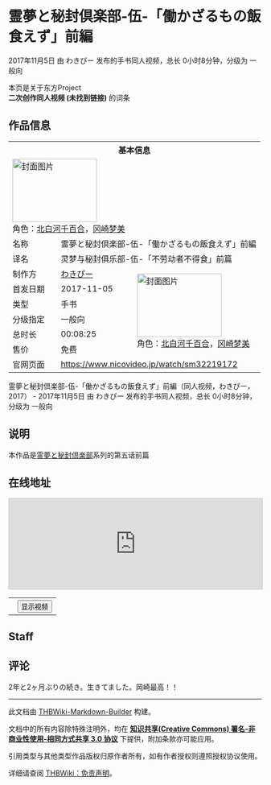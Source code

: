 # 霊夢と秘封倶楽部-伍-「働かざるもの飯食えず」前編

<!-- source html: G:\repos\THBWiki-Markdown-Builder\THBWikiMarkdown\Temp\main\a\a3\ns0%3A%E9%9C%8A%E5%A4%A2%E3%81%A8%E7%A7%98%E5%B0%81%E5%80%B6%E6%A5%BD%E9%83%A8-%E4%BC%8D-%E3%80%8C%E5%83%8D%E3%81%8B%E3%81%96%E3%82%8B%E3%82%82%E3%81%AE%E9%A3%AF%E9%A3%9F%E3%81%88%E3%81%9A%E3%80%8D%E5%89%8D%E7%B7%A8.html -->

2017年11月5日 由 わきぴー  发布的手书同人视频，总长 0小时8分钟，分级为 一般向

本页是关于东方Project  
 **二次创作同人视频 (未找到链接)** 的词条
## 作品信息

<table><tbody><tr><th colspan="3">基本信息</th></tr><tr><td class="cover-artwork-mobile" colspan="2"><a href="./文件-霊夢と秘封倶楽部-伍-「働かざるもの飯食えず」前編封面.jpg.md" class="image" title="封面图片"><img alt="封面图片" src="https://upload.thwiki.cc/thumb/2/24/%E9%9C%8A%E5%A4%A2%E3%81%A8%E7%A7%98%E5%B0%81%E5%80%B6%E6%A5%BD%E9%83%A8-%E4%BC%8D-%E3%80%8C%E5%83%8D%E3%81%8B%E3%81%96%E3%82%8B%E3%82%82%E3%81%AE%E9%A3%AF%E9%A3%9F%E3%81%88%E3%81%9A%E3%80%8D%E5%89%8D%E7%B7%A8%E5%B0%81%E9%9D%A2.jpg/168px-%E9%9C%8A%E5%A4%A2%E3%81%A8%E7%A7%98%E5%B0%81%E5%80%B6%E6%A5%BD%E9%83%A8-%E4%BC%8D-%E3%80%8C%E5%83%8D%E3%81%8B%E3%81%96%E3%82%8B%E3%82%82%E3%81%AE%E9%A3%AF%E9%A3%9F%E3%81%88%E3%81%9A%E3%80%8D%E5%89%8D%E7%B7%A8%E5%B0%81%E9%9D%A2.jpg" decoding="async" loading="lazy" width="168" height="126" srcset="https://upload.thwiki.cc/thumb/2/24/%E9%9C%8A%E5%A4%A2%E3%81%A8%E7%A7%98%E5%B0%81%E5%80%B6%E6%A5%BD%E9%83%A8-%E4%BC%8D-%E3%80%8C%E5%83%8D%E3%81%8B%E3%81%96%E3%82%8B%E3%82%82%E3%81%AE%E9%A3%AF%E9%A3%9F%E3%81%88%E3%81%9A%E3%80%8D%E5%89%8D%E7%B7%A8%E5%B0%81%E9%9D%A2.jpg/252px-%E9%9C%8A%E5%A4%A2%E3%81%A8%E7%A7%98%E5%B0%81%E5%80%B6%E6%A5%BD%E9%83%A8-%E4%BC%8D-%E3%80%8C%E5%83%8D%E3%81%8B%E3%81%96%E3%82%8B%E3%82%82%E3%81%AE%E9%A3%AF%E9%A3%9F%E3%81%88%E3%81%9A%E3%80%8D%E5%89%8D%E7%B7%A8%E5%B0%81%E9%9D%A2.jpg 1.5x, https://upload.thwiki.cc/thumb/2/24/%E9%9C%8A%E5%A4%A2%E3%81%A8%E7%A7%98%E5%B0%81%E5%80%B6%E6%A5%BD%E9%83%A8-%E4%BC%8D-%E3%80%8C%E5%83%8D%E3%81%8B%E3%81%96%E3%82%8B%E3%82%82%E3%81%AE%E9%A3%AF%E9%A3%9F%E3%81%88%E3%81%9A%E3%80%8D%E5%89%8D%E7%B7%A8%E5%B0%81%E9%9D%A2.jpg/336px-%E9%9C%8A%E5%A4%A2%E3%81%A8%E7%A7%98%E5%B0%81%E5%80%B6%E6%A5%BD%E9%83%A8-%E4%BC%8D-%E3%80%8C%E5%83%8D%E3%81%8B%E3%81%96%E3%82%8B%E3%82%82%E3%81%AE%E9%A3%AF%E9%A3%9F%E3%81%88%E3%81%9A%E3%80%8D%E5%89%8D%E7%B7%A8%E5%B0%81%E9%9D%A2.jpg 2x" data-file-width="360" data-file-height="270"></a><div class="cover-char">角色：<a href="./北白河千百合.md" title="北白河千百合">北白河千百合</a>，<a href="./冈崎梦美.md" title="冈崎梦美">冈崎梦美</a></div></td>
</tr><tr><td class="label">名称</td><td colspan="2"> 霊夢と秘封倶楽部-伍-「働かざるもの飯食えず」前編 </td></tr><tr><td class="label">译名</td><td colspan="2"> 灵梦与秘封俱乐部-伍-「不劳动者不得食」前篇 </td></tr><tr><td class="label">制作方</td><td><a href="./わきぴー.md" title="わきぴー">わきぴー</a></td><td class="cover-artwork" rowspan="6" style="min-width:168px;"><a href="./文件-霊夢と秘封倶楽部-伍-「働かざるもの飯食えず」前編封面.jpg.md" class="image" title="封面图片"><img alt="封面图片" src="https://upload.thwiki.cc/thumb/2/24/%E9%9C%8A%E5%A4%A2%E3%81%A8%E7%A7%98%E5%B0%81%E5%80%B6%E6%A5%BD%E9%83%A8-%E4%BC%8D-%E3%80%8C%E5%83%8D%E3%81%8B%E3%81%96%E3%82%8B%E3%82%82%E3%81%AE%E9%A3%AF%E9%A3%9F%E3%81%88%E3%81%9A%E3%80%8D%E5%89%8D%E7%B7%A8%E5%B0%81%E9%9D%A2.jpg/168px-%E9%9C%8A%E5%A4%A2%E3%81%A8%E7%A7%98%E5%B0%81%E5%80%B6%E6%A5%BD%E9%83%A8-%E4%BC%8D-%E3%80%8C%E5%83%8D%E3%81%8B%E3%81%96%E3%82%8B%E3%82%82%E3%81%AE%E9%A3%AF%E9%A3%9F%E3%81%88%E3%81%9A%E3%80%8D%E5%89%8D%E7%B7%A8%E5%B0%81%E9%9D%A2.jpg" decoding="async" loading="lazy" width="168" height="126" srcset="https://upload.thwiki.cc/thumb/2/24/%E9%9C%8A%E5%A4%A2%E3%81%A8%E7%A7%98%E5%B0%81%E5%80%B6%E6%A5%BD%E9%83%A8-%E4%BC%8D-%E3%80%8C%E5%83%8D%E3%81%8B%E3%81%96%E3%82%8B%E3%82%82%E3%81%AE%E9%A3%AF%E9%A3%9F%E3%81%88%E3%81%9A%E3%80%8D%E5%89%8D%E7%B7%A8%E5%B0%81%E9%9D%A2.jpg/252px-%E9%9C%8A%E5%A4%A2%E3%81%A8%E7%A7%98%E5%B0%81%E5%80%B6%E6%A5%BD%E9%83%A8-%E4%BC%8D-%E3%80%8C%E5%83%8D%E3%81%8B%E3%81%96%E3%82%8B%E3%82%82%E3%81%AE%E9%A3%AF%E9%A3%9F%E3%81%88%E3%81%9A%E3%80%8D%E5%89%8D%E7%B7%A8%E5%B0%81%E9%9D%A2.jpg 1.5x, https://upload.thwiki.cc/thumb/2/24/%E9%9C%8A%E5%A4%A2%E3%81%A8%E7%A7%98%E5%B0%81%E5%80%B6%E6%A5%BD%E9%83%A8-%E4%BC%8D-%E3%80%8C%E5%83%8D%E3%81%8B%E3%81%96%E3%82%8B%E3%82%82%E3%81%AE%E9%A3%AF%E9%A3%9F%E3%81%88%E3%81%9A%E3%80%8D%E5%89%8D%E7%B7%A8%E5%B0%81%E9%9D%A2.jpg/336px-%E9%9C%8A%E5%A4%A2%E3%81%A8%E7%A7%98%E5%B0%81%E5%80%B6%E6%A5%BD%E9%83%A8-%E4%BC%8D-%E3%80%8C%E5%83%8D%E3%81%8B%E3%81%96%E3%82%8B%E3%82%82%E3%81%AE%E9%A3%AF%E9%A3%9F%E3%81%88%E3%81%9A%E3%80%8D%E5%89%8D%E7%B7%A8%E5%B0%81%E9%9D%A2.jpg 2x" data-file-width="360" data-file-height="270"></a><div class="cover-char">角色：<a href="./北白河千百合.md" title="北白河千百合">北白河千百合</a>，<a href="./冈崎梦美.md" title="冈崎梦美">冈崎梦美</a></div></td>
</tr><tr><td class="label">首发日期</td><td>2017-11-05</td></tr><tr><td class="label">类型</td><td>手书</td></tr><tr><td class="label">分级指定</td><td>一般向</td></tr><tr><td class="label">总时长</td><td>00:08:25</td></tr><tr><td class="label">售价</td><td>免费</td></tr>
<tr><td class="label">官网页面</td><td colspan="2"><a rel="nofollow" class="external free" href="https://www.nicovideo.jp/watch/sm32219172">https://www.nicovideo.jp/watch/sm32219172</a></td></tr></tbody></table>

霊夢と秘封倶楽部-伍-「働かざるもの飯食えず」前編（同人视频，わきぴー，2017） - 2017年11月5日 由 わきぴー  发布的手书同人视频，总长 0小时8分钟，分级为 一般向
## 说明
  
本作品是[霊夢と秘封倶楽部](./霊夢と秘封倶楽部.md)系列的第五话前篇
  

## 在线地址
  
<iframe width="100%" height="180" src="https://ext.nicovideo.jp/thumb/sm32219172" scrolling="no" style="border:solid 1px #CCC;" frameborder="0"><a href="http://www.nicovideo.jp/watch/sm32219172">,</a></iframe>



  

<table>
<tr><th style="text-align: center;"><a class="bilibili-title external text" target="_blank" rel="nofollow" style="margin: 0 0.4em 0 0.2em;"></a><input type="button" class="bilibili-toggle" value="显示视频" style="float: right;"></th></tr>
<tr class="bilibili-video" style="display: none;"><td></td></tr>
</table>





## Staff
## 评论

  
2年と2ヶ月ぶりの続き。生きてました。岡崎最高！！
  







---

此文档由 [THBWiki-Markdown-Builder](https://github.com/Delsin-Yu/THBWiki-Markdown-Builder) 构建。

文档中的所有内容除特殊注明外，均在 [**知识共享(Creative Commons) 署名-非商业性使用-相同方式共享 3.0 协议**](https://creativecommons.org/licenses/by-sa/3.0/deed.zh-hans) 下提供，附加条款亦可能应用。

引用类型与其他类型作品版权归原作者所有，如有作者授权则遵照授权协议使用。

详细请查阅 [THBWiki：免责声明](https://thbwiki.cc/THBWiki:%E5%85%8D%E8%B4%A3%E5%A3%B0%E6%98%8E)。

